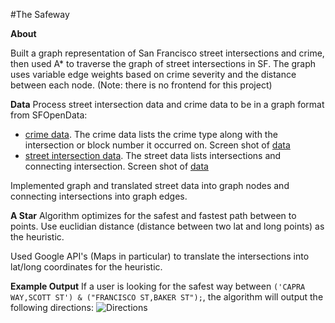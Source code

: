#The Safeway

**About**

Built a graph representation of San Francisco street intersections and crime, then used A* to traverse the graph of street intersections in SF. The graph uses variable edge weights based on crime severity and the distance between each node. (Note: there is no frontend for this project)

**Data**
Process street intersection data and crime data to be in a graph format from SFOpenData:
 - [crime data](https://data.sfgov.org/Public-Safety/SFPD-Incidents-Current-Year-2016-/9v2m-8wqu). The crime data lists the crime type along with the intersection or block number it occurred on. Screen shot of [data](https://github.com/courtneyod/q2-route-finder/blob/master/public/images/readmeimages/crimedata.png)
 - [street intersection data](https://data.sfgov.org/Geographic-Locations-and-Boundaries/List-of-Streets-and-Intersections/pu5n-qu5c). The street data lists intersections and connecting intersection. Screen shot of [data](https://github.com/courtneyod/q2-route-finder/blob/master/public/images/readmeimages/street-intersection.png)

Implemented graph and translated street data into graph nodes and connecting intersections into graph edges.

**A Star**
Algorithm optimizes for the safest and fastest path between to points. Use euclidian distance (distance between two lat and long points) as the heuristic.

Used Google API's (Maps in particular) to translate the intersections into lat/long coordinates for the heuristic.

 **Example Output**
 If a user is looking for the safest way between `('CAPRA WAY,SCOTT ST') & ("FRANCISCO ST,BAKER ST");`, the algorithm will output the following directions:
 ![Directions](https://github.com/courtneyod/q2-route-finder/blob/master/public/images/directions.png)

